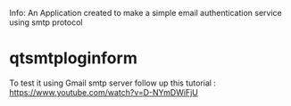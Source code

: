 Info:
An Application created to make a simple email authentication service using smtp protocol

# qtsmtploginform
To test it using Gmail smtp server follow up this tutorial : 
https://www.youtube.com/watch?v=D-NYmDWiFjU

